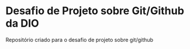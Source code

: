 # Desafio de Projeto sobre Git/Github da DIO
Repositório criado para o desafio de projeto sobre git/github
